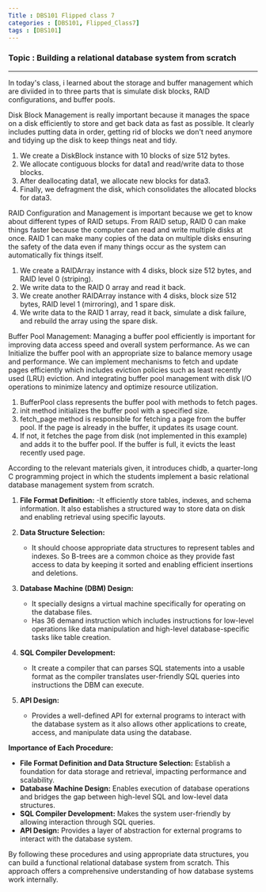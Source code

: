 ```yaml
---
Title : DBS101 Flipped class 7 
categories : [DBS101, Flipped_Class7]
tags : [DBS101]
---
```


### Topic : Building a relational database system from scratch
----

In today's class, i learned about the storage and buffer management which are diviided in to three parts that is simulate disk blocks, RAID configurations, and buffer pools.

Disk Block Management is really important because it manages the space on a disk efficiently to store and get back data as fast as possible. It clearly includes putting data in order, getting rid of blocks we don't need anymore and tidying up the disk to keep things neat and tidy.

1. We create a DiskBlock instance with 10 blocks of size 512 bytes.
2. We allocate contiguous blocks for data1 and read/write data to those blocks.
3. After deallocating data1, we allocate new blocks for data3.
4. Finally, we defragment the disk, which consolidates the allocated blocks for data3.

RAID Configuration and Management is important because we get to know about different types of RAID setups. From RAID setup, RAID 0 can make things faster because the computer can read and write multiple disks at once. RAID 1 can make many copies of the data on multiple disks ensuring the safety of the data even if many things occur as the system can automatically fix things itself. 

1. We create a RAIDArray instance with 4 disks, block size 512 bytes, and RAID level 0 (striping).
2. We write data to the RAID 0 array and read it back.
3. We create another RAIDArray instance with 4 disks, block size 512 bytes, RAID level 1 (mirroring), and 1 spare disk.
4. We write data to the RAID 1 array, read it back, simulate a disk failure, and rebuild the array using the spare disk.

Buffer Pool Management: Managing a buffer pool efficiently is important for improving data access speed and overall system performance. As we can Initialize the buffer pool with an appropriate size to balance memory usage and performance. We can implement mechanisms to fetch and update pages efficiently which includes eviction policies such as least recently used (LRU) eviction. And integrating buffer pool management with disk I/O operations to minimize latency and optimize resource utilization.

1. BufferPool class represents the buffer pool with methods to fetch pages.
2. init method initializes the buffer pool with a specified size.
3. fetch_page method is responsible for fetching a page from the buffer pool. If the page is already in the buffer, it updates its usage count.
4. If not, it fetches the page from disk (not implemented in this example) and adds it to the buffer pool. If the buffer is full, it evicts the least recently used page.

According to the relevant materials given, it introduces chidb, a quarter-long C programming project in which the students implement a basic relational database management system from scratch. 

1. **File Format Definition:**
   -It efficiently store tables, indexes, and schema information. It also establishes a structured way to store data on disk and enabling retrieval using specific layouts.

2. **Data Structure Selection:**
   - It should choose appropriate data structures to represent tables and indexes. So B-trees are a common choice as they provide fast access to data by keeping it sorted and enabling efficient insertions and deletions.

3. **Database Machine (DBM) Design:**
   - It specially designs a virtual machine specifically for operating on the database files.
   - Has 36 demand instruction which includes instructions for low-level operations like data manipulation and high-level database-specific tasks like table creation.

4. **SQL Compiler Development:**
   - It create a compiler that can parses SQL statements into a usable format as the compiler translates user-friendly SQL queries into instructions the DBM can execute.

5. **API Design:**
   - Provides a well-defined API for external programs to interact with the database system as it also allows other applications to create, access, and manipulate data using the database.

**Importance of Each Procedure:**

- **File Format Definition and Data Structure Selection:** Establish a foundation for data storage and retrieval, impacting performance and scalability.
- **Database Machine Design:** Enables execution of database operations and bridges the gap between high-level SQL and low-level data structures.
- **SQL Compiler Development:** Makes the system user-friendly by allowing interaction through SQL queries.
- **API Design:** Provides a layer of abstraction for external programs to interact with the database system.

By following these procedures and using appropriate data structures, you can build a functional relational database system from scratch. This approach offers a comprehensive understanding of how database systems work internally.